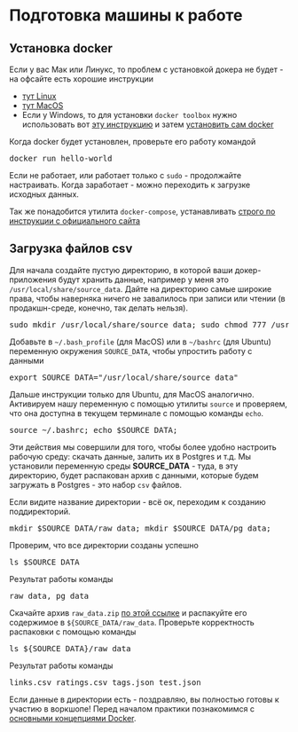 # Подготовка машины к работе

## Установка docker

Если у вас Мак или Линукс, то проблем с установкой докера не будет - на офсайте есть хорошие инструкции
* [тут Linux](https://docs.docker.com/install/linux/docker-ce/ubuntu/)
* [тут MacOS](https://docs.docker.com/docker-for-mac/install/)
* Если у Windows, то для установки `docker toolbox` нужно использовать вот [эту инструкцию](https://docs.docker.com/toolbox/toolbox_install_windows/) и затем [установить сам docker](https://docs.docker.com/docker-for-windows/install/)

Когда docker будет установлен, проверьте его работу командой
<pre>
docker run hello-world
</pre>

Если не работает, или работает только с `sudo` - продолжайте настраивать. Когда заработает - можно переходить к загрузке исходных данных.

Так же понадобится утилита `docker-compose`, устанавливать [строго по инструкции с официального сайта](https://docs.docker.com/compose/install/)

## Загрузка файлов csv

Для начала создайте пустую директорию, в которой ваши докер-приложения будут хранить данные, например у меня это `/usr/local/share/source_data`.
Дайте на директорию самые широкие права, чтобы наверняка ничего не завалилось при записи или чтении (в продакшн-среде, конечно, так делать нельзя).
<pre>
sudo mkdir /usr/local/share/source_data; sudo chmod 777 /usr/local/share/source_data;
</pre>

Добавьте в `~/.bash_profile` (для MacOS) или в `~/bashrc` (для Ubuntu) переменную окружения `SOURCE_DATA`, чтобы упростить работу с данными

<pre>
export SOURCE_DATA="/usr/local/share/source_data"
</pre>

Дальше инструкции только для Ubuntu, для MacOS аналогично. Активируем нашу переменную с помощью утилиты `source` и проверяем, что она доступна в текущем терминале с помощью команды `echo`.
<pre>
source ~/.bashrc; echo $SOURCE_DATA;
</pre>

Эти действия мы совершили для того, чтобы более удобно настроить рабочую среду: скачать данные, залить их в Postgres и т.д.
Мы установили переменную среды **SOURCE_DATA** - туда, в эту директорию, будет распакован архив с данными, которые будем загружать в Postgres - это набор `csv` файлов.

Если видите название директории - всё ок, переходим к созданию поддиректорий.
<pre>
mkdir $SOURCE_DATA/raw_data; mkdir $SOURCE_DATA/pg_data;
</pre>

Проверим, что все директории созданы успешно

<pre>
ls $SOURCE_DATA
</pre>

Результат работы команды
<pre>
raw_data, pg_data
</pre>

Скачайте архив `raw_data.zip` [по этой ссылке](https://drive.google.com/file/d/1ZmRvyaUJ1vnqCn_v_kyqC4YoLEHJWWTW/view?usp=sharing) и распакуйте его содержимое в `${SOURCE_DATA/raw_data`.
Проверьте корректность распаковки с помощью команды

<pre>
ls ${SOURCE_DATA}/raw_data
</pre> 

Результат работы команды
<pre>
links.csv ratings.csv tags.json test.json
</pre>

Если данные в директории есть - поздравляю, вы полностью готовы к участию в воркшопе! Перед началом практики познакомимся с [основными концепциями Docker](./docker_intro.md).

